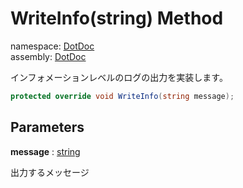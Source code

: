 ﻿# WriteInfo\(string\) Method

namespace: [DotDoc](../../DotDoc.md)<br />
assembly: [DotDoc](../../../DotDoc.md)

インフォメーションレベルのログの出力を実装します。

```csharp
protected override void WriteInfo(string message);
```

## Parameters

__message__ : [string](https://docs.microsoft.com/dotnet/api/System.String)

出力するメッセージ

